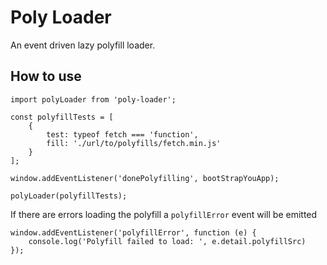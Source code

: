 # Poly Loader
An event driven lazy polyfill loader.

## How to use

    import polyLoader from 'poly-loader';

    const polyfillTests = [
        {
            test: typeof fetch === 'function',
            fill: './url/to/polyfills/fetch.min.js'
        }
    ];

    window.addEventListener('donePolyfilling', bootStrapYouApp);

    polyLoader(polyfillTests);


If there are errors loading the polyfill a `polyfillError` event will be emitted

    window.addEventListener('polyfillError', function (e) {
        console.log('Polyfill failed to load: ', e.detail.polyfillSrc)
    });

